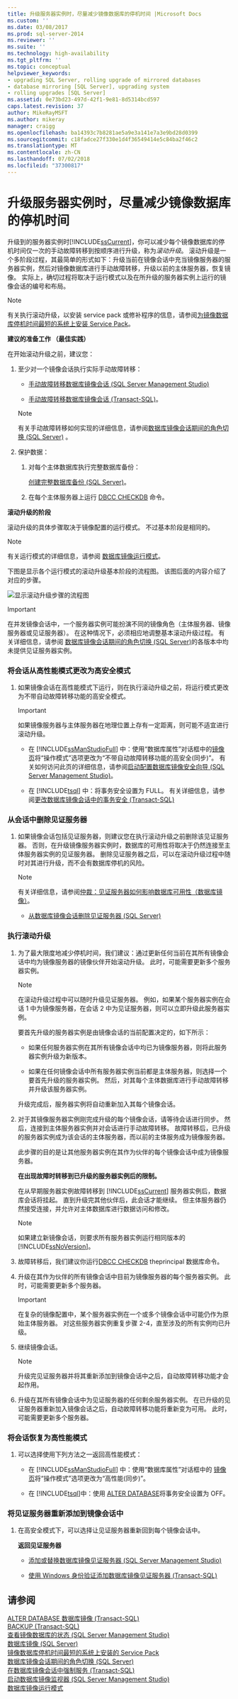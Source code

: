 ```yaml
---
title: 升级服务器实例时，尽量减少镜像数据库的停机时间 |Microsoft Docs
ms.custom: ''
ms.date: 03/08/2017
ms.prod: sql-server-2014
ms.reviewer: ''
ms.suite: ''
ms.technology: high-availability
ms.tgt_pltfrm: ''
ms.topic: conceptual
helpviewer_keywords:
- upgrading SQL Server, rolling upgrade of mirrored databases
- database mirroring [SQL Server], upgrading system
- rolling upgrades [SQL Server]
ms.assetid: 0e73bd23-497d-42f1-9e81-8d5314bcd597
caps.latest.revision: 37
author: MikeRayMSFT
ms.author: mikeray
manager: craigg
ms.openlocfilehash: ba14393c7b8281ae5a9e3a141e7a3e9bd28d0399
ms.sourcegitcommit: c18fadce27f330e1d4f36549414e5c84ba2f46c2
ms.translationtype: MT
ms.contentlocale: zh-CN
ms.lasthandoff: 07/02/2018
ms.locfileid: "37300817"
---
```

# <a name="minimize-downtime-for-mirrored-databases-when-upgrading-server-instances"></a>升级服务器实例时，尽量减少镜像数据库的停机时间
  升级到的服务器实例时[!INCLUDE[ssCurrent](../../includes/sscurrent-md.md)]，你可以减少每个镜像数据库的停机时间仅一次的手动故障转移到按顺序进行升级，称为*滚动升级*。 滚动升级是一个多阶段过程，其最简单的形式如下：升级当前在镜像会话中充当镜像服务器的服务器实例，然后对镜像数据库进行手动故障转移，升级以前的主体服务器，恢复镜像。 实际上，确切过程将取决于运行模式以及在所升级的服务器实例上运行的镜像会话的编号和布局。  
  
> [!NOTE]  
>  有关执行滚动升级，以安装 service pack 或修补程序的信息，请参阅[为镜像数据库停机时间最短的系统上安装 Service Pack](../install-a-service-pack-on-a-system-with-minimal-downtime-for-mirrored-databases.md)。  
  
 **建议的准备工作 （最佳实践）**  
  
 在开始滚动升级之前，建议您：  
  
1.  至少对一个镜像会话执行实际手动故障转移：  
  
    -   [手动故障转移数据库镜像会话 (SQL Server Management Studio)](manually-fail-over-a-database-mirroring-session-sql-server-management-studio.md)  
  
    -   [手动故障转移数据库镜像会话 (Transact-SQL)](manually-fail-over-a-database-mirroring-session-transact-sql.md)。  
  
    > [!NOTE]  
    >  有关手动故障转移如何实现的详细信息，请参阅[数据库镜像会话期间的角色切换 (SQL Server)](role-switching-during-a-database-mirroring-session-sql-server.md) 。  
  
2.  保护数据：  
  
    1.  对每个主体数据库执行完整数据库备份：  
  
         [创建完整数据库备份 (SQL Server)](../../relational-databases/backup-restore/create-a-full-database-backup-sql-server.md)。  
  
    2.  在每个主体服务器上运行 [DBCC CHECKDB](/sql/t-sql/database-console-commands/dbcc-checkdb-transact-sql) 命令。  
  
 **滚动升级的阶段**  
  
 滚动升级的具体步骤取决于镜像配置的运行模式。 不过基本阶段是相同的。  
  
> [!NOTE]  
>  有关运行模式的详细信息，请参阅 [数据库镜像运行模式](database-mirroring-operating-modes.md)。  
  
 下图是显示各个运行模式的滚动升级基本阶段的流程图。 该图后面的内容介绍了对应的步骤。  
  
 ![显示滚动升级步骤的流程图](../media/dbm-rolling-upgrade.gif "显示滚动升级步骤的流程图")  
  
> [!IMPORTANT]  
>  在并发镜像会话中，一个服务器实例可能扮演不同的镜像角色（主体服务器、镜像服务器或见证服务器）。 在这种情况下，必须相应地调整基本滚动升级过程。 有关详细信息，请参阅 [数据库镜像会话期间的角色切换 (SQL Server)](role-switching-during-a-database-mirroring-session-sql-server.md)的各版本中均未提供见证服务器实例。  
  
### <a name="to-change-a-session-from-high-performance-mode-to-high-safety-mode"></a>将会话从高性能模式更改为高安全模式  
  
1.  如果镜像会话在高性能模式下运行，则在执行滚动升级之前，将运行模式更改为不带自动故障转移功能的高安全模式。  
  
    > [!IMPORTANT]  
    >  如果镜像服务器与主体服务器在地理位置上存有一定距离，则可能不适宜进行滚动升级。  
  
    -   在 [!INCLUDE[ssManStudioFull](../../includes/ssmanstudiofull-md.md)] 中：使用“数据库属性”对话框中的[镜像页](../../relational-databases/databases/database-properties-mirroring-page.md)将“操作模式”选项更改为“不带自动故障转移功能的高安全(同步)”。 有关如何访问此页的详细信息，请参阅[启动配置数据库镜像安全向导 (SQL Server Management Studio)](start-the-configuring-database-mirroring-security-wizard.md)。  
  
    -   在 [!INCLUDE[tsql](../../includes/tsql-md.md)] 中：将事务安全设置为 FULL。 有关详细信息，请参阅[更改数据库镜像会话中的事务安全 (Transact-SQL)](change-transaction-safety-in-a-database-mirroring-session-transact-sql.md)  
  
### <a name="to-remove-a-witness-from-a-session"></a>从会话中删除见证服务器  
  
1.  如果镜像会话包括见证服务器，则建议您在执行滚动升级之前删除该见证服务器。 否则，在升级镜像服务器实例时，数据库的可用性将取决于仍然连接至主体服务器实例的见证服务器。 删除见证服务器之后，可以在滚动升级过程中随时对其进行升级，而不会有数据库停机的风险。  
  
    > [!NOTE]  
    >  有关详细信息，请参阅[仲裁：见证服务器如何影响数据库可用性（数据库镜像）](quorum-how-a-witness-affects-database-availability-database-mirroring.md)。  
  
    -   [从数据库镜像会话删除见证服务器 (SQL Server)](remove-the-witness-from-a-database-mirroring-session-sql-server.md)  
  
### <a name="to-perform-the-rolling-upgrade"></a>执行滚动升级  
  
1.  为了最大限度地减少停机时间，我们建议：通过更新任何当前在其所有镜像会话中均为镜像服务器的镜像伙伴开始滚动升级。 此时，可能需要更新多个服务器实例。  
  
    > [!NOTE]  
    >  在滚动升级过程中可以随时升级见证服务器。 例如，如果某个服务器实例在会话 1 中为镜像服务器，在会话 2 中为见证服务器，则可以立即升级此服务器实例。  
  
     要首先升级的服务器实例是由镜像会话的当前配置决定的，如下所示：  
  
    -   如果任何服务器实例在其所有镜像会话中均已为镜像服务器，则将此服务器实例升级为新版本。  
  
    -   如果在任何镜像会话中所有服务器实例当前都是主体服务器，则选择一个要首先升级的服务器实例。 然后，对其每个主体数据库进行手动故障转移并升级该服务器实例。  
  
     升级完成后，服务器实例将自动重新加入其每个镜像会话。  
  
2.  对于其镜像服务器实例刚完成升级的每个镜像会话，请等待会话进行同步。 然后，连接到主体服务器实例并对会话进行手动故障转移。 故障转移后，已升级的服务器实例成为该会话的主体服务器，而以前的主体服务成为镜像服务器。  
  
     此步骤的目的是让其他服务器实例在其作为伙伴的每个镜像会话中成为镜像服务器。  
  
     **在出现故障时转移到已升级的服务器实例后的限制。**  
  
     在从早期服务器实例故障转移到 [!INCLUDE[ssCurrent](../../includes/sscurrent-md.md)] 服务器实例后，数据库会话将挂起。 直到升级完其他伙伴后，此会话才能继续。 但主体服务器仍然接受连接，并允许对主体数据库进行数据访问和修改。  
  
    > [!NOTE]  
    >  如果建立新镜像会话，则要求所有服务器实例运行相同版本的 [!INCLUDE[ssNoVersion](../../includes/ssnoversion-md.md)]。  
  
3.  故障转移后，我们建议你运行[DBCC CHECKDB](/sql/t-sql/database-console-commands/dbcc-checkdb-transact-sql) theprincipal 数据库命令。  
  
4.  升级在其作为伙伴的所有镜像会话中目前为镜像服务器的每个服务器实例。 此时，可能需要更新多个服务器。  
  
    > [!IMPORTANT]  
    >  在复杂的镜像配置中，某个服务器实例在一个或多个镜像会话中可能仍作为原始主体服务器。 对这些服务器实例重复步骤 2-4，直至涉及的所有实例均已升级。  
  
5.  继续镜像会话。  
  
    > [!NOTE]  
    >  升级完见证服务器并将其重新添加到镜像会话中之后，自动故障转移功能才会起作用。  
  
6.  升级在其所有镜像会话中为见证服务器的任何剩余服务器实例。 在已升级的见证服务器重新加入镜像会话之后，自动故障转移功能将重新变为可用。 此时，可能需要更新多个服务器。  
  
### <a name="to-return-a-session-to-high-performance-mode"></a>将会话恢复为高性能模式  
  
1.  可以选择使用下列方法之一返回高性能模式：  
  
    -   在 [!INCLUDE[ssManStudioFull](../../includes/ssmanstudiofull-md.md)] 中：使用“数据库属性”对话框中的 [镜像页](../../relational-databases/databases/database-properties-mirroring-page.md)将“操作模式”选项更改为“高性能(同步)”。  
  
    -   在 [!INCLUDE[tsql](../../includes/tsql-md.md)]中：使用 [ALTER DATABASE](/sql/t-sql/statements/alter-database-transact-sql-database-mirroring)将事务安全设置为 OFF。  
  
### <a name="to-add-a-witness-back-into-a-mirroring-session"></a>将见证服务器重新添加到镜像会话中  
  
1.  在高安全模式下，可以选择让见证服务器重新回到每个镜像会话中。  
  
     **返回见证服务器**  
  
    -   [添加或替换数据库镜像见证服务器 (SQL Server Management Studio)](add-or-replace-a-database-mirroring-witness-sql-server-management-studio.md)  
  
    -   [使用 Windows 身份验证添加数据库镜像见证服务器 (Transact-SQL)](add-a-database-mirroring-witness-using-windows-authentication-transact-sql.md)  
  
## <a name="see-also"></a>请参阅  
 [ALTER DATABASE 数据库镜像 (Transact-SQL)](/sql/t-sql/statements/alter-database-transact-sql-database-mirroring)   
 [BACKUP (Transact-SQL)](/sql/t-sql/statements/backup-transact-sql)   
 [查看镜像数据库的状态 (SQL Server Management Studio)](view-the-state-of-a-mirrored-database-sql-server-management-studio.md)   
 [数据库镜像 (SQL Server)](database-mirroring-sql-server.md)   
 [镜像数据库停机时间最短的系统上安装的 Service Pack](../install-a-service-pack-on-a-system-with-minimal-downtime-for-mirrored-databases.md)   
 [数据库镜像会话期间的角色切换 (SQL Server)](role-switching-during-a-database-mirroring-session-sql-server.md)   
 [在数据库镜像会话中强制服务 (Transact-SQL)](force-service-in-a-database-mirroring-session-transact-sql.md)   
 [启动数据库镜像监视器 (SQL Server Management Studio)](start-database-mirroring-monitor-sql-server-management-studio.md)   
 [数据库镜像运行模式](database-mirroring-operating-modes.md)  
  
  
